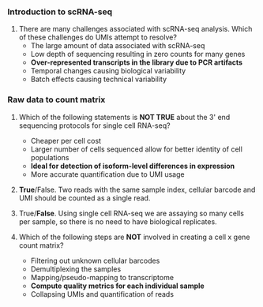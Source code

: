 ### Introduction to scRNA-seq

1. There are many challenges associated with scRNA-seq analysis. Which of these challenges do UMIs attempt to resolve?
    - The large amount of data associated with scRNA-seq
    - Low depth of sequencing resulting in zero counts for many genes
    - **Over-represented transcripts in the library due to PCR artifacts**
    - Temporal changes causing biological variability
    - Batch effects causing technical variability
 
### Raw data to count matrix

1. Which of the following statements is **NOT TRUE** about the 3' end sequencing protocols for single cell RNA-seq?
    - Cheaper per cell cost
    - Larger number of cells sequenced allow for better identity of cell populations
    - **Ideal for detection of isoform-level differences in expression**
    - More accurate quantification due to UMI usage

1. **True**/False. Two reads with the same sample index, cellular barcode and UMI should be counted as a single read.

1. True/**False**. Using single cell RNA-seq we are assaying so many cells per sample, so there is no need to have biological replicates.

1. Which of the following steps are **NOT** involved in creating a cell x gene count matrix?
    - Filtering out unknown cellular barcodes
    - Demultiplexing the samples
    - Mapping/pseudo-mapping to transcriptome
    - **Compute quality metrics for each individual sample**
    - Collapsing UMIs and quantification of reads


